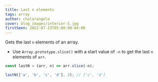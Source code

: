 ```yaml
---
title: Last n elements
tags: array
author: chalarangelo
cover: blog_images/interior-5.jpg
firstSeen: 2022-07-23T05:00:00-04:00
---
```


Gets the last `n` elements of an array.

- Use `Array.prototype.slice()` with a start value of `-n` to get the last `n` elements of `arr`.

```js
const lastN = (arr, n) => arr.slice(-n);
```

```js
lastN(['a', 'b', 'c', 'd'], 2); // ['c', 'd']
```
